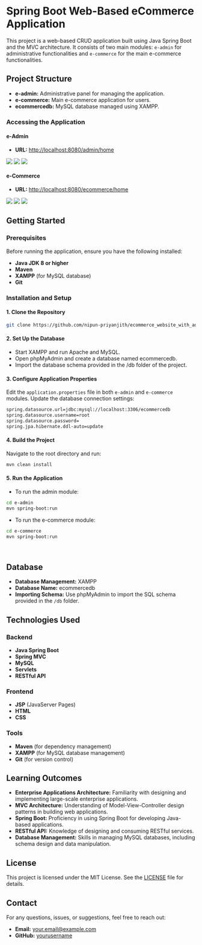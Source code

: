 # Spring Boot Web-Based eCommerce Application

This project is a web-based CRUD application built using Java Spring Boot and the MVC architecture. It consists of two main modules: `e-admin` for administrative functionalities and `e-commerce` for the main e-commerce functionalities.

## Project Structure

- **e-admin:** Administrative panel for managing the application.
- **e-commerce:** Main e-commerce application for users.
- **ecommercedb:** MySQL database managed using XAMPP.

### Accessing the Application

#### e-Admin
- **URL:** [http://localhost:8080/admin/home](http://localhost:8080/admin/home)
<img src ="https://github.com/nipun-priyanjith/ecommerce_website_with_admin_panel/blob/master/New%20folder/admin%201.png"/>
<img src="https://github.com/nipun-priyanjith/ecommerce_website_with_admin_panel/blob/master/New%20folder/admin%202.png"/>
<img src="https://github.com/nipun-priyanjith/ecommerce_website_with_admin_panel/blob/master/New%20folder/admin%203.png"/>

####  e-Commerce
- **URL:** [http://localhost:8080/ecommerce/home](http://localhost:8080/ecommerce/home)

  
<img src="https://github.com/nipun-priyanjith/ecommerce_website_with_admin_panel/blob/master/New%20folder/h%200.png"/>
<img src="https://github.com/nipun-priyanjith/ecommerce_website_with_admin_panel/blob/master/New%20folder/h%202.png"/>
<img src="https://github.com/nipun-priyanjith/ecommerce_website_with_admin_panel/blob/master/New%20folder/h%203.png"/>


## Getting Started

### Prerequisites

Before running the application, ensure you have the following installed:

- **Java JDK 8 or higher**
- **Maven**
- **XAMPP** (for MySQL database)
- **Git**

### Installation and Setup

#### 1. Clone the Repository

```bash
git clone https://github.com/nipun-priyanjith/ecommerce_website_with_admin_panel.git
```

#### 2. Set Up the Database
- Start XAMPP and run Apache and MySQL.
- Open phpMyAdmin and create a database named ecommercedb.
- Import the database schema provided in the /db folder of the project.

#### 3. Configure Application Properties
Edit the `application.properties` file in both `e-admin` and `e-commerce` modules. Update the database connection settings:

```bash
spring.datasource.url=jdbc:mysql://localhost:3306/ecommercedb
spring.datasource.username=root
spring.datasource.password=
spring.jpa.hibernate.ddl-auto=update
```

#### 4. Build the Project
Navigate to the root directory and run:

```bash
mvn clean install
```

#### 5. Run the Application
- To run the admin module:

```bash
cd e-admin
mvn spring-boot:run
```
- To run the e-commerce module:
  
```bash
cd e-commerce
mvn spring-boot:run
```

<br>




## Database

- **Database Management:** XAMPP
- **Database Name:** ecommercedb
- **Importing Schema:** Use phpMyAdmin to import the SQL schema provided in the `/db` folder.



## Technologies Used

### Backend
- **Java Spring Boot**
- **Spring MVC**
- **MySQL**
- **Servlets**
- **RESTful API**

### Frontend
- **JSP** (JavaServer Pages)
- **HTML**
- **CSS**


### Tools
- **Maven** (for dependency management)
- **XAMPP** (for MySQL database management)
- **Git** (for version control)


## Learning Outcomes

- **Enterprise Applications Architecture:** Familiarity with designing and implementing large-scale enterprise applications.
- **MVC Architecture:** Understanding of Model-View-Controller design patterns in building web applications.
- **Spring Boot:** Proficiency in using Spring Boot for developing Java-based applications.
- **RESTful API:** Knowledge of designing and consuming RESTful services.
- **Database Management:** Skills in managing MySQL databases, including schema design and data manipulation.




## License

This project is licensed under the MIT License. See the [LICENSE](LICENSE) file for details.

## Contact

For any questions, issues, or suggestions, feel free to reach out:

- **Email:** your.email@example.com
- **GitHub:** [yourusername](https://github.com/yourusername)
